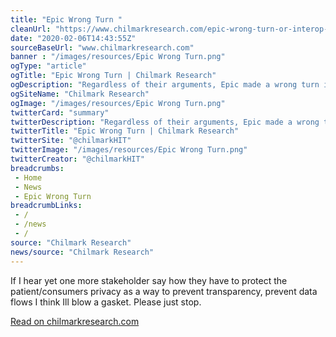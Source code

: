 ```yaml
--- 
title: "Epic Wrong Turn "
cleanUrl: "https://www.chilmarkresearch.com/epic-wrong-turn-or-interop-privacy-and-advancing-care/"
date: "2020-02-06T14:43:55Z"
sourceBaseUrl: "www.chilmarkresearch.com"
banner : "/images/resources/Epic Wrong Turn.png"
ogType: "article"
ogTitle: "Epic Wrong Turn | Chilmark Research"
ogDescription: "Regardless of their arguments, Epic made a wrong turn in coming out against the proposed interoperability rules for several reasons: it's paternalistic, self-serving, they should facilitate, not control data flow, and the reward is greater than the risk to patient privacy (even if a HIPAA update is long overdue)."
ogSiteName: "Chilmark Research"
ogImage: "/images/resources/Epic Wrong Turn.png"
twitterCard: "summary"
twitterDescription: "Regardless of their arguments, Epic made a wrong turn in coming out against the proposed interoperability rules for several reasons: it's paternalistic, self-serving, they should facilitate, not control data flow, and the reward is greater than the risk to patient privacy (even if a HIPAA update is long overdue)."
twitterTitle: "Epic Wrong Turn | Chilmark Research"
twitterSite: "@chilmarkHIT"
twitterImage: "/images/resources/Epic Wrong Turn.png"
twitterCreator: "@chilmarkHIT"
breadcrumbs:
 - Home
 - News
 - Epic Wrong Turn
breadcrumbLinks:
 - / 
 - /news
 - / 
source: "Chilmark Research"
news/source: "Chilmark Research"
---
```

If I hear yet one more stakeholder say how they have to protect the patient/consumers privacy as a way to prevent transparency, prevent data flows I think Ill blow a gasket. Please just stop.  
  
[Read on chilmarkresearch.com](https://www.chilmarkresearch.com/epic-wrong-turn-or-interop-privacy-and-advancing-care/)
